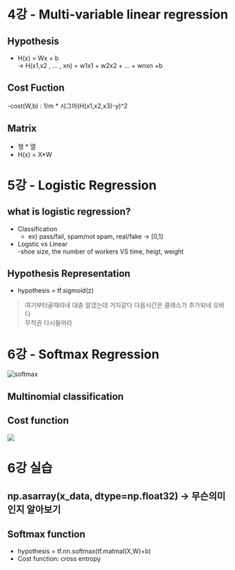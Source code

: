 # 4강 - Multi-variable linear regression
## Hypothesis
- H(x) = Wx + b  
  -> H(x1,x2 , ... , xn) = w1x1 + w2x2 + ... + wnxn +b
## Cost Fuction
-cost(W,b) : 1/m * 시그마(H(x1,x2,x3)-y)^2
## Matrix
- 행 * 열  
- H(x) = X*W

# 5강 - Logistic Regression
## what is logistic regression?
- Classification  
  - ex) pass/fail, spam/not spam, real/fake -> [0,1]
- Logstic vs Linear  
  -shoe size, the number of workers VS time, heigt, weight
## Hypothesis Representation
- hypothesis = tf.sigmoid(z)
> 여기부터골때리네
> 대충 알겠는데 거지같다 다음시간은 클래스가 추가되네 오바다  
> 무적권 다시들어라

# 6강 - Softmax Regression
![](https://user-images.githubusercontent.com/47270758/62478373-ec380980-b7e5-11e9-9cd5-153d667101ed.PNG "softmax")
## Multinomial classification
## Cost function
![](https://user-images.githubusercontent.com/47270758/62479001-759c0b80-b7e7-11e9-8376-1cd30b16fde3.PNG)

 # 6강 실습
 ## np.asarray(x_data, dtype=np.float32) -> 무슨의미인지 알아보기
 ## Softmax function
 - hypothesis = tf.nn.softmax(tf.matmal(X,W)+b)  
 - Cost function: cross entropy
